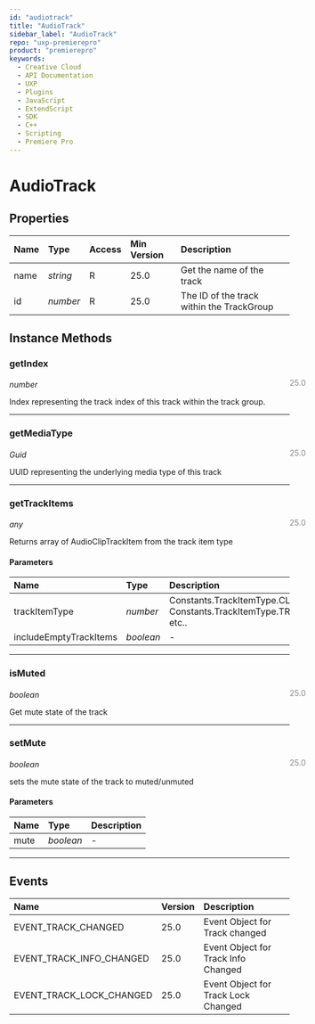 ```yaml
---
id: "audiotrack"
title: "AudioTrack"
sidebar_label: "AudioTrack"
repo: "uxp-premierepro"
product: "premierepro"
keywords:
  - Creative Cloud
  - API Documentation
  - UXP
  - Plugins
  - JavaScript
  - ExtendScript
  - SDK
  - C++
  - Scripting
  - Premiere Pro
---
```


# AudioTrack  

## Properties

| Name | Type | Access | Min Version | Description |
| :------ | :------ | :------ | :------ | :------ |
| name | *string* | R | 25.0 | Get the name of the track |
| id | *number* | R | 25.0 | The ID of the track within the TrackGroup |

## Instance Methods

### getIndex

<span class="minversion" style="display: block; margin-bottom: -1em; margin-left: 36em; float:left; opacity:0.5;">25.0</span>

*number*
  
Index representing the track index of this track within the track group.

___

### getMediaType

<span class="minversion" style="display: block; margin-bottom: -1em; margin-left: 36em; float:left; opacity:0.5;">25.0</span>

*Guid*
  
UUID representing the underlying media type of this track

___

### getTrackItems

<span class="minversion" style="display: block; margin-bottom: -1em; margin-left: 36em; float:left; opacity:0.5;">25.0</span>

*any*
  
Returns array of AudioClipTrackItem from the track item type

#### Parameters

| Name | Type | Description |
| :------ | :------ | :------ |
| trackItemType | *number* | Constants.TrackItemType.CLIP, Constants.TrackItemType.TRANSITION etc..  |
| includeEmptyTrackItems | *boolean* | - |

___

### isMuted

<span class="minversion" style="display: block; margin-bottom: -1em; margin-left: 36em; float:left; opacity:0.5;">25.0</span>

*boolean*
  
Get mute state of the track

___

### setMute

<span class="minversion" style="display: block; margin-bottom: -1em; margin-left: 36em; float:left; opacity:0.5;">25.0</span>

*boolean*
  
sets the mute state of the track to muted/unmuted

#### Parameters

| Name | Type | Description |
| :------ | :------ | :------ |
| mute | *boolean* | - |

___

## Events

| Name | Version | Description |
| :------ | :------ | :------ |
| EVENT_TRACK_CHANGED | 25.0 | Event Object for Track changed |
| EVENT_TRACK_INFO_CHANGED | 25.0 | Event Object for Track Info Changed |
| EVENT_TRACK_LOCK_CHANGED | 25.0 | Event Object for Track Lock Changed |
